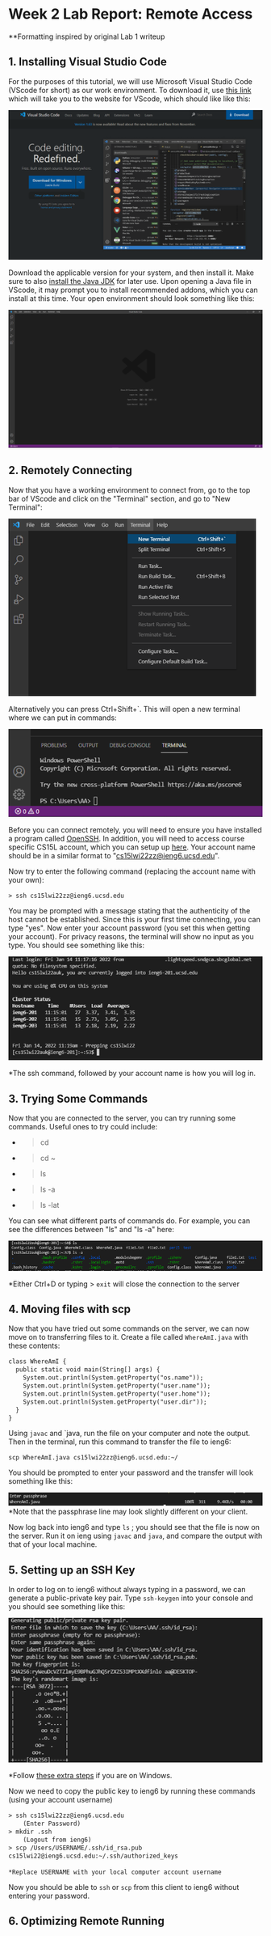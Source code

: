 # Week 2 Lab Report: Remote Access
**Formatting inspired by original Lab 1 writeup

## 1. Installing Visual Studio Code
For the purposes of this tutorial, we will use Microsoft Visual Studio Code (VScode for short) as our work environment. To download it, use [this link](https://code.visualstudio.com/) which will take you to the website for VScode, which should like like this:

![VScode_Website](VScodeimage.PNG)

Download the applicable version for your system, and then install it. Make sure to also [install the Java JDK](https://www.oracle.com/java/technologies/downloads/) for later use. Upon opening a Java file in VScode, it may prompt you to install recommended addons, which you can install at this time. Your open environment should look something like this:

![Open_VScode](EmptyVScode.PNG)

## 2. Remotely Connecting
Now that you have a working environment to connect from, go to the top bar of VScode and click on the "Terminal" section, and go to "New Terminal":

![NewTerminal](VScodeNewTerminal.PNG)



 Alternatively you can press Ctrl+Shift+`. This will open a new terminal where we can put in commands:

 ![OpenTerminal](VScodeTerminal.PNG) 

 Before you can connect remotely, you will need to ensure you have installed a program called [OpenSSH](https://docs.microsoft.com/en-us/windows-server/administration/openssh/openssh_install_firstuse). In addition, you will need to access course specific CS15L account, which you can setup up [here](https://sdacs.ucsd.edu/~icc/index.php). Your account name should be in a similar format to "cs15lwi22zz@ieng6.ucsd.edu".

 Now try to enter the following command (replacing the account name with your own):

    > ssh cs15lwi22zz@ieng6.ucsd.edu

You may be prompted with a message stating that the authenticity of the host cannot be established. Since this is your first time connecting, you can type "yes". Now enter your account password (you set this when getting your account). For privacy reasons, the terminal will show no input as you type. You should see something like this:

![SSHLogin](SSHLogin.PNG)

*The ssh command, followed by your account name is how you will log in.

## 3. Trying Some Commands
Now that you are connected to the server, you can try running some commands. Useful ones to try could include:

* >cd
* >cd ~
* >ls
* >ls -a
* >ls -lat

You can see what different parts of commands do. For example, you can see the differences between "ls" and "ls -a" here:

![LSCommands](LSCommands.PNG)

*Either Ctrl+D or typing  > `exit` will close the connection to the server

## 4. Moving files with scp
Now that you have tried out some commands on the server, we can now move on to transferring files to it. Create a file called `WhereAmI.java` with these contents:

```
class WhereAmI {
  public static void main(String[] args) {
    System.out.println(System.getProperty("os.name"));
    System.out.println(System.getProperty("user.name"));
    System.out.println(System.getProperty("user.home"));
    System.out.println(System.getProperty("user.dir"));
  }
}
```

Using `javac` and `java, run the file on your computer and note the output. Then in the terminal, run this command to transfer the file to ieng6:

    scp WhereAmI.java cs15lwi22zz@ieng6.ucsd.edu:~/

You should be prompted to enter your password and the transfer will look something like this:

![SCPFile](SCPFile.PNG)
*Note that the passphrase line may look slightly different on your client.

Now log back into ieng6 and type `ls` ; you should see that the file is now on the server. Run it on ieng using `javac` and `java`, and compare the output with that of your local machine.

## 5. Setting up an SSH Key
In order to log on to ieng6 without always typing in a password, we can generate a public-private key pair. Type `ssh-keygen` into your console and you should see something like this:

![SSHKeygen](SSHKeygen.PNG)

*Follow [these extra steps](https://docs.microsoft.com/en-us/windows-server/administration/openssh/openssh_keymanagement#user-key-generation) if you are on Windows.

Now we need to copy the public key to ieng6 by running these commands (using your account username)

    > ssh cs15lwi22zz@ieng6.ucsd.edu
        (Enter Password)
    > mkdir .ssh
        (Logout from ieng6)
    > scp /Users/USERNAME/.ssh/id_rsa.pub cs15lwi22@ieng6.ucsd.edu:~/.ssh/authorized_keys
        
    *Replace USERNAME with your local computer account username

Now you should be able to `ssh` or `scp` from this client to ieng6 without entering your password.

## 6. Optimizing Remote Running